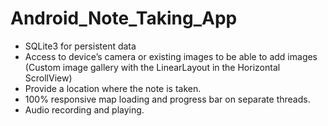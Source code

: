 # Android_Note_Taking_App

-	SQLite3 for persistent data
-	Access to device’s camera or existing images to be able to add images
  (Custom image gallery with the LinearLayout in the Horizontal ScrollView)
-	Provide a location where the note is taken.
-	100% responsive map loading and progress bar on separate threads.
-	Audio recording and playing.

